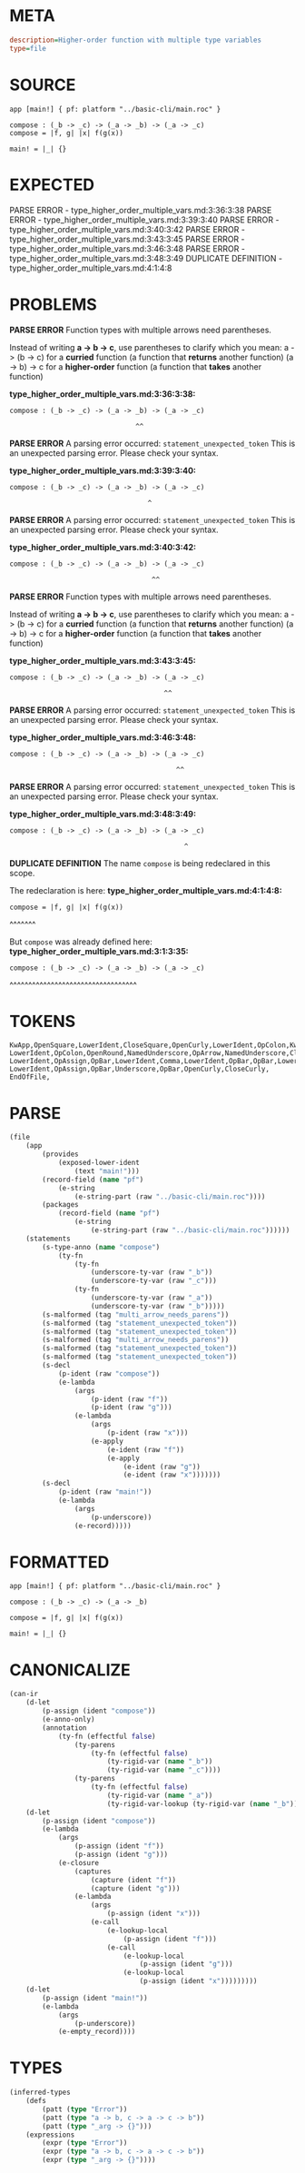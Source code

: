 # META
~~~ini
description=Higher-order function with multiple type variables
type=file
~~~
# SOURCE
~~~roc
app [main!] { pf: platform "../basic-cli/main.roc" }

compose : (_b -> _c) -> (_a -> _b) -> (_a -> _c)
compose = |f, g| |x| f(g(x))

main! = |_| {}
~~~
# EXPECTED
PARSE ERROR - type_higher_order_multiple_vars.md:3:36:3:38
PARSE ERROR - type_higher_order_multiple_vars.md:3:39:3:40
PARSE ERROR - type_higher_order_multiple_vars.md:3:40:3:42
PARSE ERROR - type_higher_order_multiple_vars.md:3:43:3:45
PARSE ERROR - type_higher_order_multiple_vars.md:3:46:3:48
PARSE ERROR - type_higher_order_multiple_vars.md:3:48:3:49
DUPLICATE DEFINITION - type_higher_order_multiple_vars.md:4:1:4:8
# PROBLEMS
**PARSE ERROR**
Function types with multiple arrows need parentheses.

Instead of writing **a -> b -> c**, use parentheses to clarify which you mean:
        a -> (b -> c) for a **curried** function (a function that **returns** another function)
        (a -> b) -> c for a **higher-order** function (a function that **takes** another function)

**type_higher_order_multiple_vars.md:3:36:3:38:**
```roc
compose : (_b -> _c) -> (_a -> _b) -> (_a -> _c)
```
                                   ^^


**PARSE ERROR**
A parsing error occurred: `statement_unexpected_token`
This is an unexpected parsing error. Please check your syntax.

**type_higher_order_multiple_vars.md:3:39:3:40:**
```roc
compose : (_b -> _c) -> (_a -> _b) -> (_a -> _c)
```
                                      ^


**PARSE ERROR**
A parsing error occurred: `statement_unexpected_token`
This is an unexpected parsing error. Please check your syntax.

**type_higher_order_multiple_vars.md:3:40:3:42:**
```roc
compose : (_b -> _c) -> (_a -> _b) -> (_a -> _c)
```
                                       ^^


**PARSE ERROR**
Function types with multiple arrows need parentheses.

Instead of writing **a -> b -> c**, use parentheses to clarify which you mean:
        a -> (b -> c) for a **curried** function (a function that **returns** another function)
        (a -> b) -> c for a **higher-order** function (a function that **takes** another function)

**type_higher_order_multiple_vars.md:3:43:3:45:**
```roc
compose : (_b -> _c) -> (_a -> _b) -> (_a -> _c)
```
                                          ^^


**PARSE ERROR**
A parsing error occurred: `statement_unexpected_token`
This is an unexpected parsing error. Please check your syntax.

**type_higher_order_multiple_vars.md:3:46:3:48:**
```roc
compose : (_b -> _c) -> (_a -> _b) -> (_a -> _c)
```
                                             ^^


**PARSE ERROR**
A parsing error occurred: `statement_unexpected_token`
This is an unexpected parsing error. Please check your syntax.

**type_higher_order_multiple_vars.md:3:48:3:49:**
```roc
compose : (_b -> _c) -> (_a -> _b) -> (_a -> _c)
```
                                               ^


**DUPLICATE DEFINITION**
The name `compose` is being redeclared in this scope.

The redeclaration is here:
**type_higher_order_multiple_vars.md:4:1:4:8:**
```roc
compose = |f, g| |x| f(g(x))
```
^^^^^^^

But `compose` was already defined here:
**type_higher_order_multiple_vars.md:3:1:3:35:**
```roc
compose : (_b -> _c) -> (_a -> _b) -> (_a -> _c)
```
^^^^^^^^^^^^^^^^^^^^^^^^^^^^^^^^^^


# TOKENS
~~~zig
KwApp,OpenSquare,LowerIdent,CloseSquare,OpenCurly,LowerIdent,OpColon,KwPlatform,StringStart,StringPart,StringEnd,CloseCurly,
LowerIdent,OpColon,OpenRound,NamedUnderscore,OpArrow,NamedUnderscore,CloseRound,OpArrow,OpenRound,NamedUnderscore,OpArrow,NamedUnderscore,CloseRound,OpArrow,OpenRound,NamedUnderscore,OpArrow,NamedUnderscore,CloseRound,
LowerIdent,OpAssign,OpBar,LowerIdent,Comma,LowerIdent,OpBar,OpBar,LowerIdent,OpBar,LowerIdent,NoSpaceOpenRound,LowerIdent,NoSpaceOpenRound,LowerIdent,CloseRound,CloseRound,
LowerIdent,OpAssign,OpBar,Underscore,OpBar,OpenCurly,CloseCurly,
EndOfFile,
~~~
# PARSE
~~~clojure
(file
	(app
		(provides
			(exposed-lower-ident
				(text "main!")))
		(record-field (name "pf")
			(e-string
				(e-string-part (raw "../basic-cli/main.roc"))))
		(packages
			(record-field (name "pf")
				(e-string
					(e-string-part (raw "../basic-cli/main.roc"))))))
	(statements
		(s-type-anno (name "compose")
			(ty-fn
				(ty-fn
					(underscore-ty-var (raw "_b"))
					(underscore-ty-var (raw "_c")))
				(ty-fn
					(underscore-ty-var (raw "_a"))
					(underscore-ty-var (raw "_b")))))
		(s-malformed (tag "multi_arrow_needs_parens"))
		(s-malformed (tag "statement_unexpected_token"))
		(s-malformed (tag "statement_unexpected_token"))
		(s-malformed (tag "multi_arrow_needs_parens"))
		(s-malformed (tag "statement_unexpected_token"))
		(s-malformed (tag "statement_unexpected_token"))
		(s-decl
			(p-ident (raw "compose"))
			(e-lambda
				(args
					(p-ident (raw "f"))
					(p-ident (raw "g")))
				(e-lambda
					(args
						(p-ident (raw "x")))
					(e-apply
						(e-ident (raw "f"))
						(e-apply
							(e-ident (raw "g"))
							(e-ident (raw "x")))))))
		(s-decl
			(p-ident (raw "main!"))
			(e-lambda
				(args
					(p-underscore))
				(e-record)))))
~~~
# FORMATTED
~~~roc
app [main!] { pf: platform "../basic-cli/main.roc" }

compose : (_b -> _c) -> (_a -> _b)

compose = |f, g| |x| f(g(x))

main! = |_| {}
~~~
# CANONICALIZE
~~~clojure
(can-ir
	(d-let
		(p-assign (ident "compose"))
		(e-anno-only)
		(annotation
			(ty-fn (effectful false)
				(ty-parens
					(ty-fn (effectful false)
						(ty-rigid-var (name "_b"))
						(ty-rigid-var (name "_c"))))
				(ty-parens
					(ty-fn (effectful false)
						(ty-rigid-var (name "_a"))
						(ty-rigid-var-lookup (ty-rigid-var (name "_b"))))))))
	(d-let
		(p-assign (ident "compose"))
		(e-lambda
			(args
				(p-assign (ident "f"))
				(p-assign (ident "g")))
			(e-closure
				(captures
					(capture (ident "f"))
					(capture (ident "g")))
				(e-lambda
					(args
						(p-assign (ident "x")))
					(e-call
						(e-lookup-local
							(p-assign (ident "f")))
						(e-call
							(e-lookup-local
								(p-assign (ident "g")))
							(e-lookup-local
								(p-assign (ident "x")))))))))
	(d-let
		(p-assign (ident "main!"))
		(e-lambda
			(args
				(p-underscore))
			(e-empty_record))))
~~~
# TYPES
~~~clojure
(inferred-types
	(defs
		(patt (type "Error"))
		(patt (type "a -> b, c -> a -> c -> b"))
		(patt (type "_arg -> {}")))
	(expressions
		(expr (type "Error"))
		(expr (type "a -> b, c -> a -> c -> b"))
		(expr (type "_arg -> {}"))))
~~~
